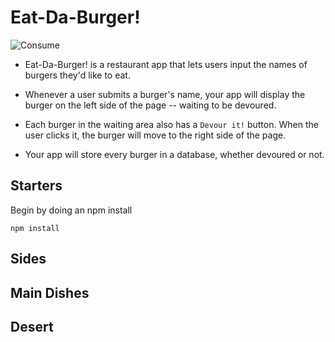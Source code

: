 # Eat-Da-Burger!
![Consume ](https://media.giphy.com/media/AAfpHO80onDYk/giphy.gif)

* Eat-Da-Burger! is a restaurant app that lets users input the names of burgers they'd like to eat.

* Whenever a user submits a burger's name, your app will display the burger on the left side of the page -- waiting to be devoured.

* Each burger in the waiting area also has a `Devour it!` button. When the user clicks it, the burger will move to the right side of the page.

* Your app will store every burger in a database, whether devoured or not.

## Starters
Begin by doing an npm install
```
npm install
```

## Sides

## Main Dishes

## Desert
